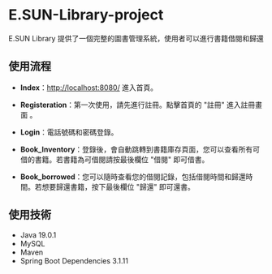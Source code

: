 # E.SUN-Library-project
E.SUN Library 提供了一個完整的圖書管理系統，使用者可以進行書籍借閱和歸還

## 使用流程

* **Index**：[http://localhost:8080/](http://localhost:8080/) 進入首頁。

* **Registeration**：第一次使用，請先進行註冊。點擊首頁的 "註冊" 進入註冊畫面 。

* **Login**：電話號碼和密碼登錄。

* **Book_Inventory**：登錄後，會自動跳轉到書籍庫存頁面，您可以查看所有可借的書籍。若書籍為可借閱請按最後欄位 "借閱" 即可借書。

* **Book_borrowed**：您可以隨時查看您的借閱記錄，包括借閱時間和歸還時間。若想要歸還書籍，按下最後欄位 "歸還" 即可還書。

## 使用技術
- Java 19.0.1
- MySQL
- Maven
- Spring Boot Dependencies 3.1.11
